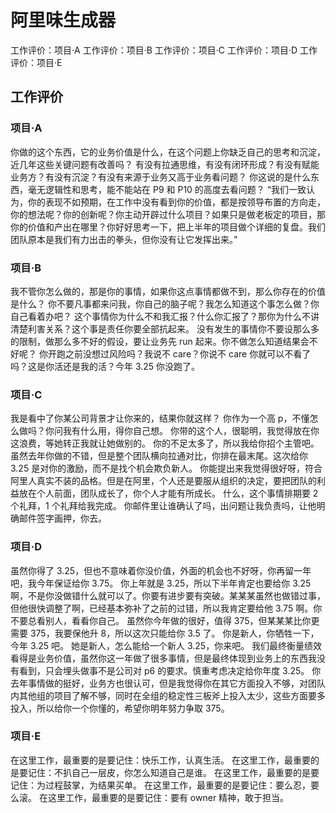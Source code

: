 # 阿里味生成器

工作评价：项目·A
工作评价：项目·B
工作评价：项目·C
工作评价：项目·D
工作评价：项目·E

## 工作评价

### 项目·A

你做的这个东西，它的业务价值是什么，在这个问题上你缺乏自己的思考和沉淀，近几年这些关键问题有改善吗？
有没有拉通思维，有没有闭环形成？有没有赋能业务方？有没有沉淀？有没有来源于业务又高于业务看问题？
你这说的是什么东西，毫无逻辑性和思考，能不能站在 P9 和 P10 的高度去看问题？
“我们一致认为，你的表现不如预期，在工作中没有看到你的价值，都是按领导布置的方向走，你的想法呢？你的创新呢？你主动开辟过什么项目？如果只是做老板定的项目，那你的价值和产出在哪里？你好好思考一下，把上半年的项目做个详细的复盘。我们团队原本是我们有力出击的拳头，但你没有让它发挥出来。”

### 项目·B

我不管你怎么做的，那是你的事情，如果你这点事情都做不到，那么你存在的价值是什么？
你不要凡事都来问我，你自己的脑子呢？我怎么知道这个事怎么做？你自己看着办吧？
这个事情你为什么不和我汇报？什么你汇报了？那你为什么不讲清楚利害关系？这个事是责任你要全部抗起来。
没有发生的事情你不要设那么多的限制，做那么多不好的假设，要让业务先 run 起来。你不做怎么知道结果会不好呢？
你开跑之前没想过风险吗？我说不 care？你说不 care 你就可以不看了吗？这是你活还是我的活？今年 3.25 你没跑了。

### 项目·C

我是看中了你某公司背景才让你来的，结果你就这样？
你作为一个高 p，不懂怎么做吗？你问我有什么用，得你自己想。
你带的这个人，很聪明，我觉得放在你这浪费，等她转正我就让她做别的。
你的不足太多了，所以我给你招个主管吧。
虽然去年你做的不错，但是整个团队横向拉通对比，你排在最末尾。这次给你 3.25 是对你的激励，而不是找个机会欺负新人。
你能提出来我觉得很好呀，符合阿里人真实不装的品格。但是在阿里，个人还是要服从组织的决定，要把团队的利益放在个人前面，团队成长了，你个人才能有所成长。
什么，这个事情排期要 2 个礼拜，1 个礼拜给我完成。
你邮件里让谁确认了吗，出问题让我负责吗，让他明确邮件签字画押，你去。

### 项目·D

虽然你得了 3.25，但也不意味着你没价值，外面的机会也不好呀，你再留一年吧，我今年保证给你 3.75。
你上年就是 3.25，所以下半年肯定也要给你 3.25 啊，不是你没做错什么就可以了。你要有进步要有突破。某某某虽然也做错过事，但他很快调整了啊，已经基本弥补了之前的过错，所以我肯定要给他 3.75 啊。你不要总看别人，看看你自己。
虽然你今年做的很好，值得 375，但某某某比你更需要 375，我要保他升 8，所以这次只能给你 3.5 了。
你是新人，你牺牲一下，今年 3.25 吧。
她是新人，怎么能给一个新人 3.25，你来吧。
我们最终衡量绩效看得是业务价值，虽然你这一年做了很多事情，但是最终体现到业务上的东西我没有看到，只会埋头做事不是公司对 p6 的要求。慎重考虑决定给你年度 3.25。
你去年事情做的挺好，业务方也很认可，但是我觉得你在其它方面投入不够，对团队内其他组的项目了解不够，同时在全组的稳定性三板斧上投入太少，这些方面要多投入，所以给你一个你懂的，希望你明年努力争取 375。

### 项目·E

在这里工作，最重要的是要记住：快乐工作，认真生活。
在这里工作，最重要的是要记住：不扒自己一层皮，你怎么知道自己是谁。
在这里工作，最重要的是要记住：为过程鼓掌，为结果买单。
在这里工作，最重要的是要记住：要么忍，要么滚。
在这里工作，最重要的是要记住：要有 owner 精神，敢于担当。
